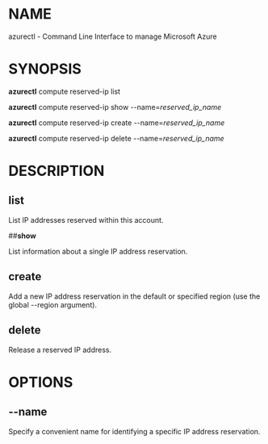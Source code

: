 # NAME

azurectl - Command Line Interface to manage Microsoft Azure

# SYNOPSIS

__azurectl__ compute reserved-ip list

__azurectl__ compute reserved-ip show --name=*reserved_ip_name*

__azurectl__ compute reserved-ip create --name=*reserved_ip_name*

__azurectl__ compute reserved-ip delete --name=*reserved_ip_name*


# DESCRIPTION

## __list__

List IP addresses reserved within this account.

##__show__

List information about a single IP address reservation.

## __create__

Add a new IP address reservation in the default or specified region
(use the global --region argument).

## __delete__

Release a reserved IP address.

# OPTIONS

## __--name__

Specify a convenient name for identifying a specific IP address reservation.
